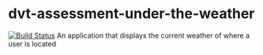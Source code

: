 # dvt-assessment-under-the-weather
[![Build Status](https://travis-ci.org/carnag3kid7/dvt-assessment-under-the-weather.svg?branch=master)](https://travis-ci.org/carnag3kid7/dvt-assessment-under-the-weather)
An application that displays the current weather of where a user is located
